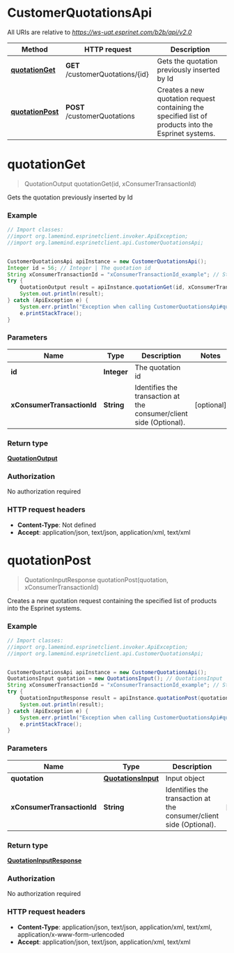 # CustomerQuotationsApi

All URIs are relative to *https://ws-uat.esprinet.com/b2b/api/v2.0*

Method | HTTP request | Description
------------- | ------------- | -------------
[**quotationGet**](CustomerQuotationsApi.md#quotationGet) | **GET** /customerQuotations/{id} | Gets the quotation previously inserted by Id
[**quotationPost**](CustomerQuotationsApi.md#quotationPost) | **POST** /customerQuotations | Creates a new quotation request containing the specified list of products into the Esprinet systems.


<a name="quotationGet"></a>
# **quotationGet**
> QuotationOutput quotationGet(id, xConsumerTransactionId)

Gets the quotation previously inserted by Id

### Example
```java
// Import classes:
//import org.lamemind.esprinetclient.invoker.ApiException;
//import org.lamemind.esprinetclient.api.CustomerQuotationsApi;


CustomerQuotationsApi apiInstance = new CustomerQuotationsApi();
Integer id = 56; // Integer | The quotation id
String xConsumerTransactionId = "xConsumerTransactionId_example"; // String | Identifies the transaction at the consumer/client side (Optional).
try {
    QuotationOutput result = apiInstance.quotationGet(id, xConsumerTransactionId);
    System.out.println(result);
} catch (ApiException e) {
    System.err.println("Exception when calling CustomerQuotationsApi#quotationGet");
    e.printStackTrace();
}
```

### Parameters

Name | Type | Description  | Notes
------------- | ------------- | ------------- | -------------
 **id** | **Integer**| The quotation id |
 **xConsumerTransactionId** | **String**| Identifies the transaction at the consumer/client side (Optional). | [optional]

### Return type

[**QuotationOutput**](QuotationOutput.md)

### Authorization

No authorization required

### HTTP request headers

 - **Content-Type**: Not defined
 - **Accept**: application/json, text/json, application/xml, text/xml

<a name="quotationPost"></a>
# **quotationPost**
> QuotationInputResponse quotationPost(quotation, xConsumerTransactionId)

Creates a new quotation request containing the specified list of products into the Esprinet systems.

### Example
```java
// Import classes:
//import org.lamemind.esprinetclient.invoker.ApiException;
//import org.lamemind.esprinetclient.api.CustomerQuotationsApi;


CustomerQuotationsApi apiInstance = new CustomerQuotationsApi();
QuotationsInput quotation = new QuotationsInput(); // QuotationsInput | Input object
String xConsumerTransactionId = "xConsumerTransactionId_example"; // String | Identifies the transaction at the consumer/client side (Optional).
try {
    QuotationInputResponse result = apiInstance.quotationPost(quotation, xConsumerTransactionId);
    System.out.println(result);
} catch (ApiException e) {
    System.err.println("Exception when calling CustomerQuotationsApi#quotationPost");
    e.printStackTrace();
}
```

### Parameters

Name | Type | Description  | Notes
------------- | ------------- | ------------- | -------------
 **quotation** | [**QuotationsInput**](QuotationsInput.md)| Input object |
 **xConsumerTransactionId** | **String**| Identifies the transaction at the consumer/client side (Optional). | [optional]

### Return type

[**QuotationInputResponse**](QuotationInputResponse.md)

### Authorization

No authorization required

### HTTP request headers

 - **Content-Type**: application/json, text/json, application/xml, text/xml, application/x-www-form-urlencoded
 - **Accept**: application/json, text/json, application/xml, text/xml

